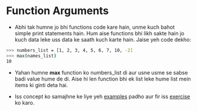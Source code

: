 # Function Arguments

- Abhi tak humne jo bhi functions code kare hain, unme kuch bahot simple print statements hain. Hum aise functions bhi likh sakte hain jo kuch data leke uss data ke saath kuch karte hain. Jaise yeh code dekho:

```bash
>>> numbers_list = [1, 2, 3, 4, 5, 6, 7, 10, -2]
>>> max(names_list)
10
```

- Yahan humne **max** function ko numbers_list di aur usne usme se sabse badi value hume de di. Aise hi len function bhi ek list leke hume list mein items ki ginti deta hai.

- Iss concept ko samajhne ke liye yeh [examples](http://navgurukul.org/python/functions-2.py) padho aur fir iss [exercise](http://navgurukul.org/python/functions-b.py) ko karo.

